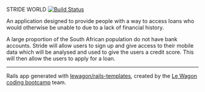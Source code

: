 STRIDE WORLD [![Build Status](https://travis-ci.org/JulienPageaud/mobile-data-scoring-app.svg?branch=master)](https://travis-ci.org/JulienPageaud/mobile-data-scoring-app)

An application designed to provide people with a way to access loans who would otherwise be unable to due to a lack of financial history.

A large proportion of the South African population do not have bank accounts. Stride will allow users to sign up and give access to their mobile data which will be analysed and used to give the users a credit score.
This will then allow the users to apply for a loan.

-----------------------------------------------------------

Rails app generated with [lewagon/rails-templates](https://github.com/lewagon/rails-templates), created by the [Le Wagon coding bootcamp](https://www.lewagon.com) team.
